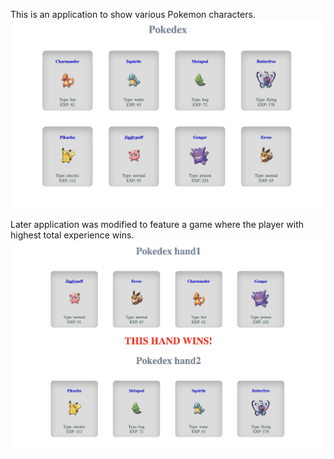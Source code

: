 This is an application to show various Pokemon characters.
![alt text](image.png)

Later application was modified to feature a game where the player with highest total experience wins.
![alt text](image-1.png)
